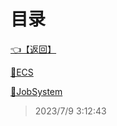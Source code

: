 # 目录  


[👈【返回】](/--目录--/Unity笔记/--目录--Unity笔记)  


[📜ECS](/Unity笔记/DOTS/ECS)  

[📜JobSystem](/Unity笔记/DOTS/JobSystem)  







> 2023/7/9 3:12:43
